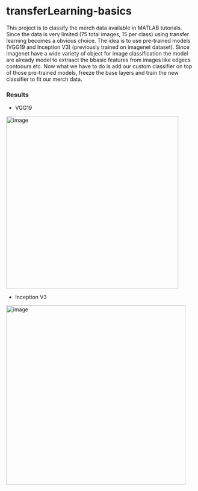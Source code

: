 # transferLearning-basics

This project is to classify the merch data available in MATLAB tutorials. Since the data is very limited (75 total images, 15 per class) using transfer learning becomes a obvious choice. The idea is to use pre-trained models (VGG19 and Inception V3) (previously trained on imagenet dataset). Since imagenet have a wide variety of object for image classification the model are already model to extraact the bbasic features from images like edgecs contoours etc. Now what we have to do is add our custom classifier on top of those pre-trained models, freeze the base layers and train the new classifier to fit our merch data.

### Results

- VGG19
<img width="457" alt="image" src="https://github.com/tusharparimi/transferLearning-basics/assets/93556280/02efbd51-ea31-4862-9914-20a44a9a0a21">

- Inception V3
<img width="476" alt="image" src="https://github.com/tusharparimi/transferLearning-basics/assets/93556280/c51aa125-59bb-43be-8c08-01b40a1525aa">


